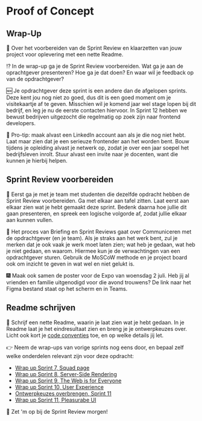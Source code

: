 # Proof of Concept

## Wrap-Up

💅 Over het voorbereiden van de Sprint Review en klaarzetten van jouw project voor oplevering met een nette Readme.

⁉️ In de wrap-up ga je de Sprint Review voorbereiden. Wat ga je aan de oprachtgever presenteren? Hoe ga je dat doen? En waar wil je feedback op van de opdrachtgever?

🆕 Je opdrachtgever deze sprint is een andere dan de afgelopen sprints. Deze kent jou nog niet zo goed, dus dit is een goed moment om je visitekaartje af te geven. Misschien wil je komend jaar wel stage lopen bij dit bedrijf, en leg je nu de eerste contacten hiervoor. In Sprint 12 hebben we bewust bedrijven uitgezocht die regelmatig op zoek zijn naar frontend developers.

🚧 Pro-tip: maak alvast een LinkedIn account aan als je die nog niet hebt. Laat maar zien dat je een serieuze frontender aan het worden bent. Bouw tijdens je opleiding alvast je netwerk op, zodat je over een jaar soepel het bedrijfsleven inrolt. Stuur alvast een invite naar je docenten, want die kunnen je hierbij helpen.


## Sprint Review voorbereiden

👫 Eerst ga je met je team met studenten die dezelfde opdracht hebben de Sprint Review voorbereiden. Ga met elkaar aan tafel zitten. Laat eerst aan elkaar zien wat je hebt gemaakt deze sprint. Bedenk daarna hoe jullie dit gaan presenteren, en spreek een logische volgorde af, zodat jullie elkaar aan kunnen vullen.

🎁 Het proces van Briefing en Sprint Reviews gaat over Communiceren met de opdrachtgever (en je team). Als je straks aan het werk bent, zul je merken dat je ook vaak je werk moet laten zien; wat heb je gedaan, wat heb je niet gedaan, en waarom. Hiermee kun je de verwachtingen van een opdrachtgever sturen. Gebruik de MoSCoW methode en je project board ook om inzicht te geven in wat wel en niet gelukt is.

🎆 Maak ook samen de poster voor de Expo van woensdag 2 juli. Heb jij al vrienden en familie uitgenodigd voor die avond trouwens? De link naar het Figma bestand staat op het scherm en in Teams.


## Readme schrijven

📝 Schrijf een nette Readme, waarin je laat zien wat je hebt gedaan. In je Readme laat je het eindresultaat zien en breng je je ontwerpkeuzes over. Licht ook kort je [code conventies](https://github.com/fdnd-task/proof-of-concept/blob/main/docs/refactoring-code-conventions.md) toe, en op welke details jij let.

👉 Neem de wrap-ups van vorige sprints nog eens door, en bepaal zelf welke onderdelen relevant zijn voor deze opdracht:

- [Wrap up Sprint 7, Squad page](https://github.com/fdnd-task/connect-your-tribe-squad-page/blob/main/docs/wrap-up.md)
- [Wrap up Sprint 8, Server-Side Rendering](https://github.com/fdnd-task/server-side-rendering-server-side-website/blob/main/docs/wrap-up.md)
- [Wrap up Sprint 9, The Web is for Everyone](https://github.com/fdnd-task/the-web-is-for-everyone-interactive-functionality/blob/main/docs/wrap-up.md)
- [Wrap up Sprint 10, User Experience](https://github.com/fdnd-task/user-experience-enhanced-website/blob/main/docs/wrap-up.md)
- [Ontwerpkeuzes overbrengen, Sprint 11](https://github.com/fdnd-task/pleasurable-ui/blob/main/docs/ontwerpkeuzes.md)
- [Wrap up Sprint 11, Pleasurabe UI](https://github.com/fdnd-task/pleasurable-ui/blob/main/docs/wrap-up.md)

🤩 Zet 'm op bij de Sprint Review morgen!